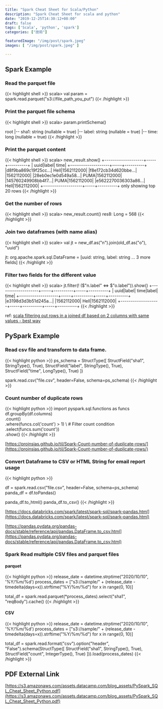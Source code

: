 ```yaml
---
title: "Spark Cheat Sheet for Scala/Python"
description: "Spark Cheat Sheet for scala and python"
date: "2019-12-25T14:30:12+08:00"
draft: false
tags: ['Scala', 'python', 'spark']
categories: ["技術"]

featuredImage: "/img/post/spark.jpeg"
images: [ "/img/post/spark.jpeg" ]

---
```


## Spark Example
### Read the parquet file
{{< highlight shell >}}
scala> val param = spark.read.parquet("s3://file_path_you_put")
{{< /highlight  >}}

### Print the parquet file schema
{{< highlight shell >}}
scala> param.printSchema()

root
 |-- sha1: string (nullable = true)
 |-- label: string (nullable = true)
 |-- time: long (nullable = true)
{{< /highlight  >}}

### Print the parquet content
{{< highlight shell >}}
scala> new_result.show()
+--------------------+-----+----------+
|                uuid|label|      time|
+--------------------+-----+----------+
|d8f9ba869c19f25cc...| Hell|1562112000|
|f8e172cb34d620bbe...|     |1562112000|
|28eb0ec1e0d549a58...| PUMA|1562112000|
|145760249908bb4f7...| PUMA|1562112000|
|e5622270036303a86...| Hell|1562112000|
+--------------------+-----+----------+
only showing top 20 rows
{{< /highlight  >}}

### Get the number of rows
{{< highlight shell >}}
scala> new_result.count()
res8: Long = 568
{{< /highlight  >}}

### Join two dataframes (with name alias)
{{< highlight shell >}}
scale> val jt = new_df.as("n").join(old_df.as("o"), "uuid")

jt: org.apache.spark.sql.DataFrame = [uuid: string, label: string ... 3 more fields]
{{< /highlight  >}}

### Filter two fields for the different value
{{< highlight shell >}}
scala> jt.filter(! ($"n.label" <=> $"o.label")).show()
+--------------------+-----+----------+-----+----------+
|                uuid|label|      time|label|      time|
+--------------------+-----+----------+-----+----------+
|e3198d3d3b51d245a...|     |1562112000| Hell|1562112000|
+--------------------+-----+----------+-----+----------+
{{< /highlight  >}}

ref: [scala filtering out rows in a joined df based on 2 columns with same values - best way](https://stackoverflow.com/questions/54065130/scala-filtering-out-rows-in-a-joined-df-based-on-2-columns-with-same-values-be)

## PySpark Example

### Read csv file and transform to data frame.
{{< highlight python >}}
ps_schema = StructType([
    StructField("sha1", StringType(), True),
    StructField("label", StringType(), True),
    StructField("time", LongType(), True)
])

spark.read.csv("file.csv", header=False, schema=ps_schema)
{{< /highlight  >}}

### Count number of duplicate rows

{{< highlight python >}}
import pyspark.sql.functions as funcs
df.groupBy(df.columns) \
    .count() \
    .where(funcs.col('count') > 1) \ # Filter count condition
    .select(funcs.sum('count')) \
    .show()
{{< /highlight  >}}

[https://proinsias.github.io/til/Spark-Count-number-of-duplicate-rows/](https://proinsias.github.io/til/Spark-Count-number-of-duplicate-rows/)



### Convert Dataframe to CSV or HTML String for email report usage

{{< highlight python >}}

df = spark.read.csv("file.csv", header=False, schema=ps_schema)
panda_df = df.toPandas()

panda_df.to_html()
panda_df.to_csv()
{{< /highlight  >}}

[https://docs.databricks.com/spark/latest/spark-sql/spark-pandas.html](https://docs.databricks.com/spark/latest/spark-sql/spark-pandas.html)

[https://pandas.pydata.org/pandas-docs/stable/reference/api/pandas.DataFrame.to_csv.html](https://pandas.pydata.org/pandas-docs/stable/reference/api/pandas.DataFrame.to_csv.html)

### Spark Read multiple CSV files and parquet files

#### parquet

{{< highlight python >}}
release_date = datetime.strptime("2020/10/10", '%Y/%m/%d')
process_dates = ["s3://sample/" + (release_date - timedelta(days=x)).strftime("%Y/%m/%d")
                         for x in range(0, 10)]

total_df = spark.read.parquet(*process_dates).select("sha1", "reqBody").cache()
{{< /highlight  >}}

#### CSV

{{< highlight python >}}
release_date = datetime.strptime("2020/10/10", '%Y/%m/%d')
process_dates = ["s3://sample/" + (release_date - timedelta(days=x)).strftime("%Y/%m/%d")
                         for x in range(0, 10)]

total_df = spark.read.format("csv").option("header", "False").schema(StructType([
    StructField("sha1", StringType(), True),
    StructField("count", IntegerType(), True)
])).load(process_dates)
{{< /highlight  >}}

## PDF External Link
[https://s3.amazonaws.com/assets.datacamp.com/blog_assets/PySpark_SQL_Cheat_Sheet_Python.pdf](https://s3.amazonaws.com/assets.datacamp.com/blog_assets/PySpark_SQL_Cheat_Sheet_Python.pdf)
